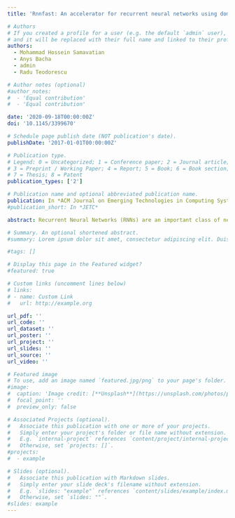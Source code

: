 ```yaml
---
title: 'Rnnfast: An accelerator for recurrent neural networks using domain-wall memory'

# Authors
# If you created a profile for a user (e.g. the default `admin` user), write the username (folder name) here
# and it will be replaced with their full name and linked to their profile.
authors:
  - Mohammad Hossein Samavatian
  - Anys Bacha
  - admin
  - Radu Teodorescu

# Author notes (optional)
#author_notes:
#  - 'Equal contribution'
#  - 'Equal contribution'

date: '2020-09-18T00:00:00Z'
doi: '10.1145/3399670'

# Schedule page publish date (NOT publication's date).
publishDate: '2017-01-01T00:00:00Z'

# Publication type.
# Legend: 0 = Uncategorized; 1 = Conference paper; 2 = Journal article;
# 3 = Preprint / Working Paper; 4 = Report; 5 = Book; 6 = Book section;
# 7 = Thesis; 8 = Patent
publication_types: ['2']

# Publication name and optional abbreviated publication name.
publication: In *ACM Journal on Emerging Technologies in Computing Systems (JETC)*
#publication_short: In *JETC*

abstract: Recurrent Neural Networks (RNNs) are an important class of neural networks designed to retain and incorporate context into current decisions. RNNs are particularly well suited for machine learning problems in which context is important, such as speech recognition and language translation. This work presents RNNFast, a hardware accelerator for RNNs that leverages an emerging class of non-volatile memory called domain-wall memory (DWM). We show that DWM is very well suited for RNN acceleration due to its very high density and low read/write energy. At the same time, the sequential nature of input/weight processing of RNNs mitigates one of the downsides of DWM, which is the linear (rather than constant) data access time. RNNFast is very efficient and highly scalable, with flexible mapping of logical neurons to RNN hardware blocks. The basic hardware primitive, the RNN processing element (PE), includes custom DWM-based multiplication, sigmoid and tanh units for high density and low energy. The accelerator is designed to minimize data movement by closely interleaving DWM storage and computation. We compare our design with a state-of-the-art GPGPU and find 21.8× higher performance with 70× lower energy.

# Summary. An optional shortened abstract.
#summary: Lorem ipsum dolor sit amet, consectetur adipiscing elit. Duis posuere tellus ac convallis placerat. Proin tincidunt magna sed ex sollicitudin condimentum.

#tags: []

# Display this page in the Featured widget?
#featured: true

# Custom links (uncomment lines below)
# links:
# - name: Custom Link
#   url: http://example.org

url_pdf: ''
url_code: ''
url_dataset: ''
url_poster: ''
url_project: ''
url_slides: ''
url_source: ''
url_video: ''

# Featured image
# To use, add an image named `featured.jpg/png` to your page's folder.
#image:
#  caption: 'Image credit: [**Unsplash**](https://unsplash.com/photos/pLCdAaMFLTE)'
#  focal_point: ''
#  preview_only: false

# Associated Projects (optional).
#   Associate this publication with one or more of your projects.
#   Simply enter your project's folder or file name without extension.
#   E.g. `internal-project` references `content/project/internal-project/index.md`.
#   Otherwise, set `projects: []`.
#projects:
#  - example

# Slides (optional).
#   Associate this publication with Markdown slides.
#   Simply enter your slide deck's filename without extension.
#   E.g. `slides: "example"` references `content/slides/example/index.md`.
#   Otherwise, set `slides: ""`.
#slides: example
---
```


<!-- {{% callout note %}}
Click the _Cite_ button above to demo the feature to enable visitors to import publication metadata into their reference management software.
{{% /callout %}} -->

<!-- {{% callout note %}}
Create your slides in Markdown - click the _Slides_ button to check out the example.
{{% /callout %}} -->

<!-- Supplementary notes can be added here, including [code, math, and images](https://wowchemy.com/docs/writing-markdown-latex/). -->
